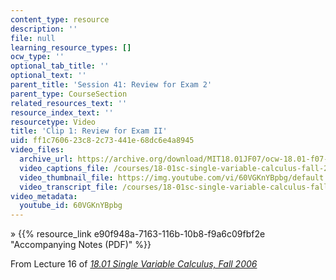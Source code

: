 ```yaml
---
content_type: resource
description: ''
file: null
learning_resource_types: []
ocw_type: ''
optional_tab_title: ''
optional_text: ''
parent_title: 'Session 41: Review for Exam 2'
parent_type: CourseSection
related_resources_text: ''
resource_index_text: ''
resourcetype: Video
title: 'Clip 1: Review for Exam II'
uid: ff1c7606-23c8-2c73-441e-68dc6e4a8945
video_files:
  archive_url: https://archive.org/download/MIT18.01JF07/ocw-18.01-f07-lec16_300k.mp4
  video_captions_file: /courses/18-01sc-single-variable-calculus-fall-2010/60e960994a75596493584c58be209917_60VGKnYBpbg.vtt
  video_thumbnail_file: https://img.youtube.com/vi/60VGKnYBpbg/default.jpg
  video_transcript_file: /courses/18-01sc-single-variable-calculus-fall-2010/5254e55cd4b64e7573b26c3c4e20f9be_60VGKnYBpbg.pdf
video_metadata:
  youtube_id: 60VGKnYBpbg
---
```


» {{% resource_link e90f948a-7163-116b-10b8-f9a6c09fbf2e "Accompanying Notes (PDF)" %}}

From Lecture 16 of [_18.01 Single Variable Calculus, Fall 2006_](/courses/18-01-single-variable-calculus-fall-2006/pages/video-lectures)